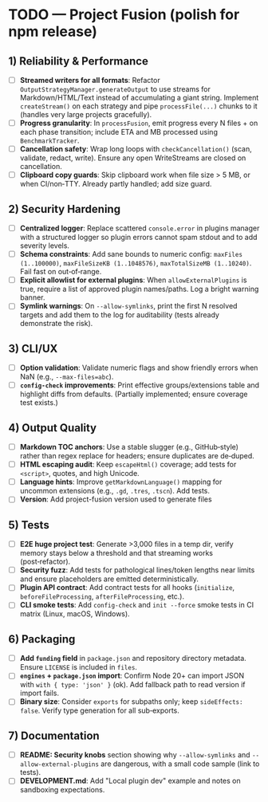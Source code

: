 # TODO — Project Fusion (polish for npm release)

## 1) Reliability & Performance
- [ ] **Streamed writers for all formats**: Refactor `OutputStrategyManager.generateOutput` to use streams for Markdown/HTML/Text instead of accumulating a giant string. Implement `createStream()` on each strategy and pipe `processFile(...)` chunks to it (handles very large projects gracefully).
- [ ] **Progress granularity**: In `processFusion`, emit progress every N files + on each phase transition; include ETA and MB processed using `BenchmarkTracker`.
- [ ] **Cancellation safety**: Wrap long loops with `checkCancellation()` (scan, validate, redact, write). Ensure any open WriteStreams are closed on cancellation.
- [ ] **Clipboard copy guards**: Skip clipboard work when file size > 5 MB, or when CI/non‑TTY. Already partly handled; add size guard.

## 2) Security Hardening
- [ ] **Centralized logger**: Replace scattered `console.error` in plugins manager with a structured logger so plugin errors cannot spam stdout and to add severity levels.
- [ ] **Schema constraints**: Add sane bounds to numeric config: `maxFiles (1..100000)`, `maxFileSizeKB (1..1048576)`, `maxTotalSizeMB (1..10240)`. Fail fast on out‑of‑range.
- [ ] **Explicit allowlist for external plugins**: When `allowExternalPlugins` is true, require a list of approved plugin names/paths. Log a bright warning banner.
- [ ] **Symlink warnings**: On `--allow-symlinks`, print the first N resolved targets and add them to the log for auditability (tests already demonstrate the risk).

## 3) CLI/UX
- [ ] **Option validation**: Validate numeric flags and show friendly errors when NaN (e.g., `--max-files=abc`).
- [ ] **`config-check` improvements**: Print effective groups/extensions table and highlight diffs from defaults. (Partially implemented; ensure coverage test exists.)

## 4) Output Quality
- [ ] **Markdown TOC anchors**: Use a stable slugger (e.g., GitHub‑style) rather than regex replace for headers; ensure duplicates are de‑duped.
- [ ] **HTML escaping audit**: Keep `escapeHtml()` coverage; add tests for `<script>`, quotes, and high Unicode.
- [ ] **Language hints**: Improve `getMarkdownLanguage()` mapping for uncommon extensions (e.g., `.gd`, `.tres`, `.tscn`). Add tests.
- [ ] **Version**: Add project-fusion version used to generate files

## 5) Tests
- [ ] **E2E huge project test**: Generate >3,000 files in a temp dir, verify memory stays below a threshold and that streaming works (post‑refactor).
- [ ] **Security fuzz**: Add tests for pathological lines/token lengths near limits and ensure placeholders are emitted deterministically.
- [ ] **Plugin API contract**: Add contract tests for all hooks (`initialize`, `beforeFileProcessing`, `afterFileProcessing`, etc.).
- [ ] **CLI smoke tests**: Add `config-check` and `init --force` smoke tests in CI matrix (Linux, macOS, Windows).

## 6) Packaging
- [ ] **Add `funding` field** in `package.json` and repository directory metadata. Ensure `LICENSE` is included in `files`.
- [ ] **`engines` + `package.json` import**: Confirm Node 20+ can import JSON with `with { type: 'json' }` (ok). Add fallback path to read version if import fails.
- [ ] **Binary size**: Consider `exports` for subpaths only; keep `sideEffects: false`. Verify type generation for all sub‑exports.

## 7) Documentation
- [ ] **README: Security knobs** section showing why `--allow-symlinks` and `--allow-external-plugins` are dangerous, with a small code sample (link to tests).
- [ ] **DEVELOPMENT.md**: Add "Local plugin dev" example and notes on sandboxing expectations.